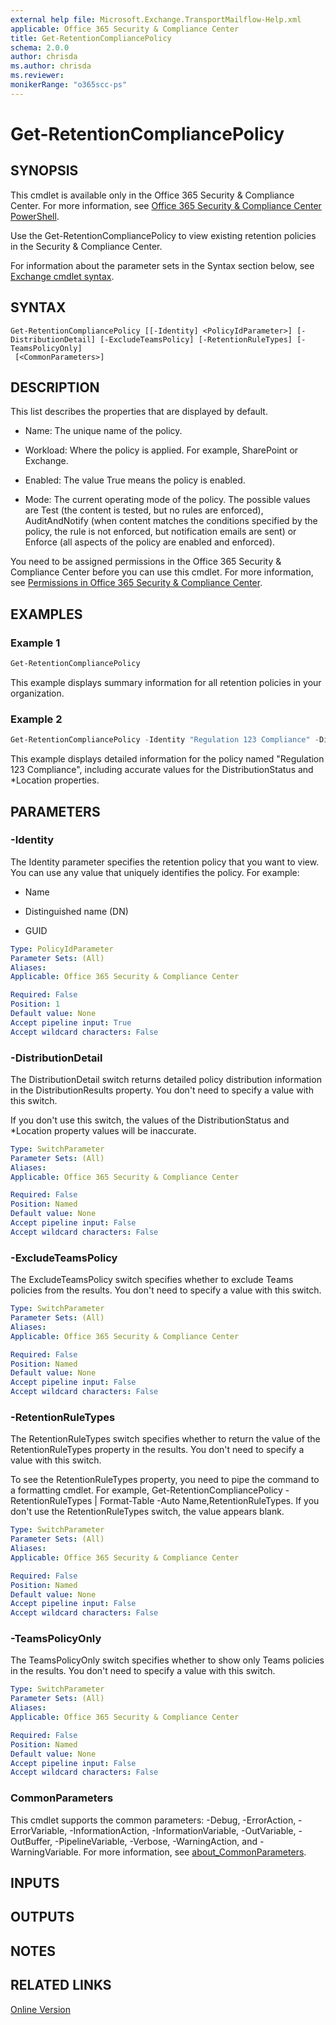 ```yaml
---
external help file: Microsoft.Exchange.TransportMailflow-Help.xml
applicable: Office 365 Security & Compliance Center
title: Get-RetentionCompliancePolicy
schema: 2.0.0
author: chrisda
ms.author: chrisda
ms.reviewer:
monikerRange: "o365scc-ps"
---
```


# Get-RetentionCompliancePolicy

## SYNOPSIS
This cmdlet is available only in the Office 365 Security & Compliance Center. For more information, see [Office 365 Security & Compliance Center PowerShell](https://docs.microsoft.com/powershell/exchange/office-365-scc/office-365-scc-powershell).

Use the Get-RetentionCompliancePolicy to view existing retention policies in the Security & Compliance Center.

For information about the parameter sets in the Syntax section below, see [Exchange cmdlet syntax](https://docs.microsoft.com/powershell/exchange/exchange-server/exchange-cmdlet-syntax).

## SYNTAX

```
Get-RetentionCompliancePolicy [[-Identity] <PolicyIdParameter>] [-DistributionDetail] [-ExcludeTeamsPolicy] [-RetentionRuleTypes] [-TeamsPolicyOnly]
 [<CommonParameters>]
```

## DESCRIPTION
This list describes the properties that are displayed by default.

- Name: The unique name of the policy.

- Workload: Where the policy is applied. For example, SharePoint or Exchange.

- Enabled: The value True means the policy is enabled.

- Mode: The current operating mode of the policy. The possible values are Test (the content is tested, but no rules are enforced), AuditAndNotify (when content matches the conditions specified by the policy, the rule is not enforced, but notification emails are sent) or Enforce (all aspects of the policy are enabled and enforced).

You need to be assigned permissions in the Office 365 Security & Compliance Center before you can use this cmdlet. For more information, see [Permissions in Office 365 Security & Compliance Center](https://go.microsoft.com/fwlink/p/?LinkId=511920).

## EXAMPLES

### Example 1
```powershell
Get-RetentionCompliancePolicy
```

This example displays summary information for all retention policies in your organization.

### Example 2
```powershell
Get-RetentionCompliancePolicy -Identity "Regulation 123 Compliance" -DistributionDetail | Format-List
```

This example displays detailed information for the policy named "Regulation 123 Compliance", including accurate values for the DistributionStatus and \*Location properties.

## PARAMETERS

### -Identity
The Identity parameter specifies the retention policy that you want to view. You can use any value that uniquely identifies the policy. For example:

- Name

- Distinguished name (DN)

- GUID

```yaml
Type: PolicyIdParameter
Parameter Sets: (All)
Aliases:
Applicable: Office 365 Security & Compliance Center

Required: False
Position: 1
Default value: None
Accept pipeline input: True
Accept wildcard characters: False
```

### -DistributionDetail
The DistributionDetail switch returns detailed policy distribution information in the DistributionResults property. You don't need to specify a value with this switch.

If you don't use this switch, the values of the DistributionStatus and \*Location property values will be inaccurate.

```yaml
Type: SwitchParameter
Parameter Sets: (All)
Aliases:
Applicable: Office 365 Security & Compliance Center

Required: False
Position: Named
Default value: None
Accept pipeline input: False
Accept wildcard characters: False
```

### -ExcludeTeamsPolicy
The ExcludeTeamsPolicy switch specifies whether to exclude Teams policies from the results. You don't need to specify a value with this switch.

```yaml
Type: SwitchParameter
Parameter Sets: (All)
Aliases:
Applicable: Office 365 Security & Compliance Center

Required: False
Position: Named
Default value: None
Accept pipeline input: False
Accept wildcard characters: False
```

### -RetentionRuleTypes
The RetentionRuleTypes switch specifies whether to return the value of the RetentionRuleTypes property in the results. You don't need to specify a value with this switch.

To see the RetentionRuleTypes property, you need to pipe the command to a formatting cmdlet. For example, Get-RetentionCompliancePolicy -RetentionRuleTypes | Format-Table -Auto Name,RetentionRuleTypes. If you don't use the RetentionRuleTypes switch, the value appears blank.

```yaml
Type: SwitchParameter
Parameter Sets: (All)
Aliases:
Applicable: Office 365 Security & Compliance Center

Required: False
Position: Named
Default value: None
Accept pipeline input: False
Accept wildcard characters: False
```

### -TeamsPolicyOnly
The TeamsPolicyOnly switch specifies whether to show only Teams policies in the results. You don't need to specify a value with this switch.

```yaml
Type: SwitchParameter
Parameter Sets: (All)
Aliases:
Applicable: Office 365 Security & Compliance Center

Required: False
Position: Named
Default value: None
Accept pipeline input: False
Accept wildcard characters: False
```

### CommonParameters
This cmdlet supports the common parameters: -Debug, -ErrorAction, -ErrorVariable, -InformationAction, -InformationVariable, -OutVariable, -OutBuffer, -PipelineVariable, -Verbose, -WarningAction, and -WarningVariable. For more information, see [about_CommonParameters](https://go.microsoft.com/fwlink/p/?LinkID=113216).

## INPUTS

###  

## OUTPUTS

###  

## NOTES

## RELATED LINKS

[Online Version](https://docs.microsoft.com/powershell/module/exchange/policy-and-compliance-retention/get-retentioncompliancepolicy)
